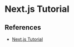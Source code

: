 # Next.js Tutorial

## References

* [Next.js Tutorial](https://nextjs.org/learn/basics/create-nextjs-app)